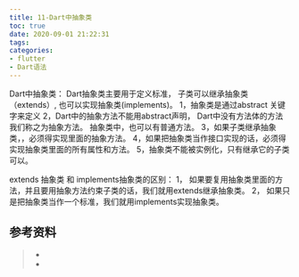 ```yaml
---
title: 11-Dart中抽象类
toc: true
date: 2020-09-01 21:22:31
tags:
categories:
- flutter
- Dart语法
---
```


Dart中抽象类： Dart抽象类主要用于定义标准， 子类可以继承抽象类（extends）,  也可以实现抽象类(implements)。
1，抽象类是通过abstract 关键字来定义
2，Dart中的抽象方法不能用abstract声明， Dart中没有方法体的方法我们称之为抽象方法。 抽象类中，也可以有普通方法。
3，如果子类继承抽象类，，必须得实现里面的抽象方法。
4，如果把抽象类当作接口实现的话，必须得实现抽象类里面的所有属性和方法。
5，抽象类不能被实例化，只有继承它的子类可以。

extends 抽象类 和 implements抽象类的区别：
1， 如果要复用抽象类里面的方法，并且要用抽象方法约束子类的话，我们就用extends继承抽象类。
2， 如果只是把抽象类当作一个标准，我们就用implements实现抽象类。



## 参考资料
> - []()
> - []()
